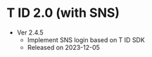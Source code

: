 # T ID 2.0 (with SNS)

* Ver 2.4.5
  * Implement SNS login based on T ID SDK
  * Released on 2023-12-05
